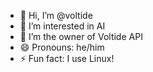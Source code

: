 - 👋 Hi, I’m @voltide
- 👀 I’m interested in AI
- 🌱 I’m the owner of Voltide API
- 😄 Pronouns: he/him
- ⚡ Fun fact: I use Linux!

<!---
voltide/voltide is a ✨ special ✨ repository because its `README.md` (this file) appears on your GitHub profile.
You can click the Preview link to take a look at your changes.
--->

